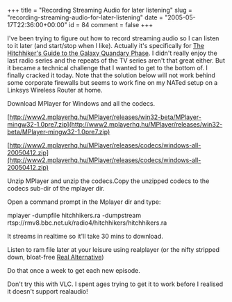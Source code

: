 +++
title = "Recording Streaming Audio for later listening"
slug = "recording-streaming-audio-for-later-listening"
date = "2005-05-17T22:36:00+00:00"
id = 84
comment = false
+++

I've been trying to figure out how to record streaming audio so I can listen to it later (and start/stop when I like). Actually it's specifically for [The Hitchhiker's Guide to the Galaxy Quandary Phase](http://www.bbc.co.uk/radio4/hitchhikers/). I didn't really enjoy the last radio series and the repeats of the TV series aren't that great either. But it became a technical challenge that I wanted to get to the bottom of. I finally cracked it today. Note that the solution below will not work behind some corporate firewalls but seems to work fine on my NATed setup on a Linksys Wireless Router at home.

Download MPlayer for Windows and all the codecs.

[http://www2.mplayerhq.hu/MPlayer/releases/win32-beta/MPlayer-mingw32-1.0pre7.zip](http://www2.mplayerhq.hu/MPlayer/releases/win32-beta/MPlayer-mingw32-1.0pre7.zip)

[http://www2.mplayerhq.hu/MPlayer/releases/codecs/windows-all-20050412.zip](http://www2.mplayerhq.hu/MPlayer/releases/codecs/windows-all-20050412.zip)

Unzip MPlayer and unzip the codecs.Copy the unzipped codecs to the codecs sub-dir of the mplayer dir.

Open a command prompt in the Mplayer dir and type:

mplayer -dumpfile hitchhikers.ra -dumpstream rtsp://rmv8.bbc.net.uk/radio4/hitchhikers/hitchhikers.ra

It streams in realtime so it'll take 30 mins to download.

Listen to ram file later at your leisure using realplayer (or the nifty stripped down, bloat-free [Real Alternative](http://www.codecguide.com/about_real.htm))

Do that once a week to get each new episode.

Don't try this with VLC. I spent ages trying to get it to work before I realised it doesn't support realaudio!
